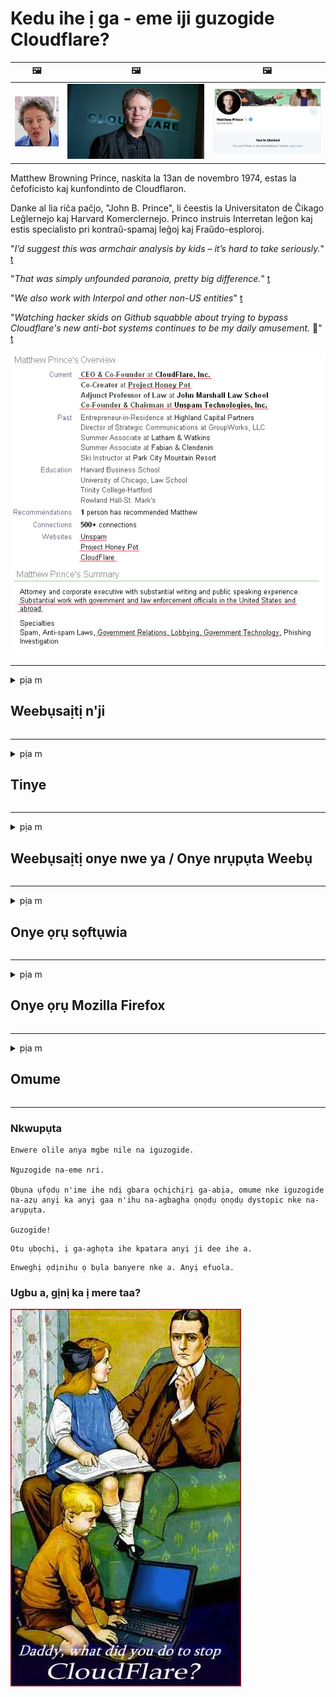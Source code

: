 # Kedu ihe ị ga - eme iji guzogide Cloudflare?

| 🖼 | 🖼 | 🖼 |
| --- | --- | --- |
| ![](../image/matthew_prince_teen.jpg) | ![](../image/matthew_prince.jpg) | ![](../image/blockedbymatthewprince.jpg) |


Matthew Browning Prince, naskita la 13an de novembro 1974, estas la ĉefoficisto kaj kunfondinto de Cloudflaron.

Danke al lia riĉa paĉjo, "John B. Prince", li ĉeestis la Universitaton de Ĉikago Leĝlernejo kaj Harvard Komerclernejo.
Princo instruis Interretan leĝon kaj estis specialisto pri kontraŭ-spamaj leĝoj kaj Fraŭdo-esploroj.


"*I’d suggest this was armchair analysis by kids – it’s hard to take seriously.*" [t](https://www.theguardian.com/technology/2015/nov/19/cloudflare-accused-by-anonymous-helping-isis)

"*That was simply unfounded paranoia, pretty big difference.*"  [t](https://twitter.com/xxdesmus/status/992757936123359233)

"*We also work with Interpol and other non-US entities*" [t](https://twitter.com/eastdakota/status/1203028504184360960)

"*Watching hacker skids on Github squabble about trying to bypass Cloudflare's new anti-bot systems continues to be my daily amusement.* 🍿" [t](https://twitter.com/eastdakota/status/1273277839102656515)


![](../image/whoismp.jpg)

---


<details>
<summary>pịa m

## Weebụsaịtị n'ji
</summary>


- Ọ bụrụ na weebụsaịtị ị masịrị jiri Cloudflare, gwa ha ka ha ghara iji Cloudflare.
  - Iche na soshal midia dika Facebook, Reddit, Twitter ma obu Mastodon enweghi ihe di iche. [Omume dị ike karịa hashtags.](https://twitter.com/phyzonloop/status/1274132092490862594)
  - Gbalịa ịkpọtụrụ onye nwe weebụsaịtị ma ọ bụrụ na ịchọrọ ịme onwe gị bara uru.

[Cloudflare kwuru](https://github.com/Eloston/ungoogled-chromium/issues/783):
```
Anyị na-akwado gị ka ị gakwuru ndị nchịkwa maka ọrụ ma ọ bụ saịtị ndị akọwapụtara nke metụtara gị ma kesaa ahụmịhe gị.
```

[Y’oburu n’ichoghi ya, onye nwe webiti amaghi nsogbu a.](../PEOPLE.md)

![](../image/liberapay.jpg)

[Nlereanya na-aga nke ọma](https://counterpartytalk.org/t/turn-off-cloudflare-on-counterparty-co-plz/164/5).<br>
Nwere nsogbu? [Welite olu gị ugbu a.](https://github.com/maraoz/maraoz.github.io/issues/1) Ihe Nlereanya n'okpuru.

```
Naanị ị na-enyere nyocha ụlọ ọrụ na nyocha onyunyo.
http://crimeflare.eu.org
```

```
Ibe weebụ gị dị na ogige nzuzo nke CloudFlare.
http://crimeflare.eu.org
```

- Wepụta oge iji gụọ iwu nzuzo nke weebụsaịtị.
  - ma ọ bụrụ na weebụsaịtị ahụ dị n'azụ Cloudflare ma ọ bụ weebụsaịtị na-eji ọrụ jikọtara na Cloudflare.

Ọ ghaghị ịkọwa ihe "Cloudflare" bụ, ma rịọ maka ikikere ịkekọrịta data gị na Cloudflare. Emeghị nke a ga - ebute ngabiga ntụkwasị obi ma webụsaịtị ekwuru ekwesịrị izere.

[Policykpụrụ iwu nzuzo na-anabata dị ebe a](https://archive.is/bDlTz) ("Subprocessors" > "Entity Name")

```
Agụla m iwu nzuzo gị ma enweghị m ike ịchọta okwu ahụ Cloudflare.
Ajụrụ m ịkọrọ gị data ma ọ bụrụ na ị gaa n'ihu na-eri data m na Cloudflare.
http://crimeflare.eu.org
```

Nke a bụ ihe atụ nke iwu nzuzo nke na-enweghị okwu Cloudflare.
[Liberland Jobs](https://archive.is/daKIr) [privacy policy](https://docsend.com/view/feiwyte):

![](../image/cfwontobey.jpg)

Cloudflare nwere iwu nzuzo ha.
[Cloudflare hụrụ ndị mmadụ n'anya.](https://www.reddit.com/r/GamerGhazi/comments/2s64fe/be_wary_reporting_to_cloudflare/)

Nke a bụ ezigbo ihe atụ maka ụdị nbanye nke weebụsaịtị.
AFAIK, websaịtị eme nke a. Ga-atụkwasị ha obi?

```
Site na ịpị "Debanye aha XYZ", ị kwenyere na usoro ọrụ anyị na nkwupụta nzuzo anyị.
You kwenyekwara ịkekọrịta data gị na Cloudflare ma kwenye na nkwupụta nzuzo nke Cloudflare.
Ọ bụrụ na Cloudflare ihipu ozi gị ma ọ bụ na-agaghị ekwe ka ị jikọọ na sava anyị, ọ bụghị anyị kpatara ya. [*]

[ debanye aha ] [ ekwetaghị m ]
```
[*] [PEOPLE.md](../PEOPLE.md)


- Gbalịa ka ị ghara iji ọrụ ha. Cheta na Cloudflare na ele gi anya.
  - ["I'm in your TLS, sniffin' your passworz"](../image/iminurtls.jpg)

- Chọọ ọzọ na ebe nrụọrụ weebụ. E nwere uzo ozo na ohere maka ịntanetị!

- Kwenye ndị enyi gị ka ha jiri Tor kwa ụbọchị.
  - Enweghị aha kwesịrị ịbụ ọkọlọtọ nke ịntanetị na-emeghe!
  - [Mara na Tor anaghị amasị ọrụ a.](../HISTORY.md)

</details>

------

<details>
<summary>pịa m

## Tinye
</summary>

- Ọ bụrụ na ihe nchọgharị gị bụ Firefox, Tor Browser, ma ọ bụ Ungoogled Chromium na-eji otu n'ime mgbakwunye ndị a n'okpuru.
  - Ọ bụrụ n’ịchọrọ igbakwunye mgbakwunye ọhụrụ ndị ọzọ jụọ maka ya na mbụ.


| Aha | Mmepụta | Nkwado | Nwere ike Gbochie | Nwere ike Gwa | Chrome |
| -------- | -------- | -------- | -------- | -------- | -------- |
| [Bloku Cloudflaron MITM-Atakon](../subfiles/addon/bcma.md) | #Addon | [ ? ](http://crimeflare.eu.org/) | **Eeh**     | **Eeh**     |  **Eeh** |
| [Ĉu ligoj estas vundeblaj al MITM-atako?](../subfiles/addon/ismm.md) | #Addon | [ ? ](http://crimeflare.eu.org/) | Mba     | **Eeh**     |  **Eeh** |
| [Ĉu ĉi tiuj ligoj blokos Tor-uzanton?](../subfiles/addon/isat.md) | #Addon | [ ? ](http://crimeflare.eu.org/) | Mba     | **Eeh**     |  **Eeh** |
| [Block Cloudflare MITM Attack](https://trac.torproject.org/projects/tor/attachment/ticket/24351/block_cloudflare_mitm_attack-1.0.14.1-an%2Bfx.xpi)<br>[**DELETED BY TOR PROJECT**](../HISTORY.md) | nullius | [ ? ](../tool/block_cloudflare_mitm_fx), [Link](http://crimeflare.eu.org/) | **Eeh**     | **Eeh**     |  Mba |
| [TPRB](http://sw.nnpaefp7pkadbxxkhz2agtbv2a4g5sgo2fbmv3i7czaua354334uqqad.onion/) | Sw | [ ? ](http://sw.nnpaefp7pkadbxxkhz2agtbv2a4g5sgo2fbmv3i7czaua354334uqqad.onion/) | **Eeh**     | **Eeh**     |  Mba |
| [Detect Cloudflare](https://addons.mozilla.org/en-US/firefox/addon/detect-cloudflare/) | Frank Otto | [ ? ](https://github.com/traktofon/cf-detect) | Mba     | **Eeh**     |  Mba |
| [True Sight](https://addons.mozilla.org/en-US/firefox/addon/detect-cloudflare-plus/) | claustromaniac | [ ? ](https://github.com/claustromaniac/detect-cloudflare-plus) | Mba     | **Eeh**     |  Mba |
| [Which Cloudflare datacenter am I visiting?](https://addons.mozilla.org/en-US/firefox/addon/cf-pop/) | 依云 | [ ? ](https://github.com/lilydjwg/cf-pop) | Mba     | **Eeh**     |  Mba |


- "Decentraleyes" nwere ike ịkwụsị njikọ na "CDNJS (Cloudflare)".
  - Ọ na - egbochi ọtụtụ arịrịọ iru na netwọkụ, ma na - eje ozi faịlụ mpaghara iji mee ka saịtị ghara imebi.
  - Mmepụta zaghachi: "[very concerning indeed](https://github.com/Synzvato/decentraleyes/issues/236#issuecomment-352049501)", "[widespread usage severely centralizes the web](https://github.com/Synzvato/decentraleyes/issues/251#issuecomment-366752049)"

- [I nwekwara ike wepu ma ọ bụ tụkwasị obi akwụkwọ Cloudflare na Asambodo Asambodo gị (Ca).](https://www.ssl.com/how-to/remove-root-certificate-firefox/)

</details>

------

<details>
<summary>pịa m

## Weebụsaịtị onye nwe ya / Onye nrụpụta Weebụ
</summary>


![](../image/word_cloudflarefree.jpg)

- Ejila Cloudflare ngwọta, Oge.
  - Can nwere ike ime karịa nke ahụ, nri? [Nke a bụ otu esi ewepu ndebanye aha Cloudflare, atụmatụ, ngalaba, ma ọ bụ akaụntụ.](https://support.cloudflare.com/hc/en-us/articles/200167776-Removing-subscriptions-plans-domains-or-accounts)

| 🖼 | 🖼 |
| --- | --- |
| ![](../image/htmlalertcloudflare.jpg) | ![](../image/htmlalertcloudflare2.jpg) |

- Chọrọ ndị ahịa ọzọ? Know maara ihe ị ga-eme. Ndumodu bụ "n'elu akara".
  - [Ndewo, ị dere "Anyị ji nzuzo gị kpọrọ ihe" mana enwetara m "Error 403 Forbidden Anonymous Proxy Not Allowed".](https://it.slashdot.org/story/19/02/19/0033255/stop-saying-we-take-your-privacy-and-security-seriously) Gini mere eji egbochi Tor Ma obu VPN? Kedu ihe kpatara ị na - egbochi ozi ịntanetị nwa oge?

![](../image/anonexist.jpg)

- Iji Cloudflare mee ihe ga - abawanye ohere. Ndị ọbịa enweghị ike ịnweta weebụsaịtị gị ma ọ bụrụ na ihe nkesa gị dị ala ma ọ bụ Cloudflare dị ala.
  - [Really chere n'ezie na Cloudflare agaghị agbadata?](https://www.ibtimes.com/cloudflare-down-not-working-sites-producing-504-gateway-timeout-errors-2618008) [Another](https://twitter.com/Jedduff/status/1097875615997399040) [sample](https://twitter.com/search?f=tweets&vertical=default&q=Cloudflare%20is%20having%20problems). [Need more](../PEOPLE.md)?

![](../image/cloudflareinternalerror.jpg)

- Iji Cloudflare zighachi “ọrụ API” gị, “ihe nkesa ngwanrọ ngwanrọ” ma ọ bụ “ndepụta RSS” ga-emerụ ndị ahịa gị nsogbu. Onye ahịa akpọrọ gị wee sị "Enweghị m ike iji API gị ọzọ", na ị maghị ihe na-eme. Igwe ojii nwere ike ịgbachi nkịtị na-egbochi gị ahịa. Ì chere na ọ dị mma?
  - Enwere ọtụtụ ndị na-agụ RSS na ndị na-agụ RSS ọrụ ntanetị. Kedu ihe kpatara ị ji ebipụta ndepụta RSS ma ọ bụrụ na ị naghị ekwe ka ndị mmadụ denye aha ha?

![](../image/rssfeedovercf.jpg)

- Need chọrọ akwụkwọ HTTPS? Jiri "Ka anyị zoo" ma ọ bụ naanị zụta ya n'aka ụlọ ọrụ CA.

- Need chọrọ sava DNS? Enweghị ike ịtọ ntọala sava gị? Kedu maka ha: [Hurricane Electric Free DNS](https://dns.he.net/), [Dyn.com](https://dyn.com/dns/), [1984 Hosting](https://www.1984hosting.com/), [Afraid.Org (Admin hichapụ akaụntụ gị ma ọ bụrụ na ị na-eji TOR)](https://freedns.afraid.org/)
  - [Alternativoj al DNS](../subfiles/alternative/domaindns.md)

- Na-achọ ọrụ nnabata? Nwere naanị? Kedu maka ha: [Onion Service](http://vww6ybal4bd7szmgncyruucpgfkqahzddi37ktceo3ah7ngmcopnpyyd.onion/en/security/network-security/tor/onionservices-best-practices), [Free Web Hosting Area](https://freewha.com/), [Autistici/Inventati Web Site Hosting](https://www.autinv5q6en4gpf4.onion/services/website), [Github Pages](https://pages.github.com/), [Surge](https://surge.sh/)
  - [Ndị ọzọ na Cloudflare](../subfiles/alternative/cloudflare.md)

- Are na-eji "cloudflare-ipfs.com"? [Ma Cloudflare IPFS adịghị mma?](../PEOPLE.md)

- Wụnye Firewall Web ngwa dịka OWASP na Fail2Ban na sava gị ma hazie ya nke ọma.
  - Ckinggbachi Tor abụghị ihe ngwọta. Enyela ntaramahụhụ ọ bụla maka obere ndị ọrụ ọjọọ.

- Nyegharịa ma ọ bụ gbochie ndị ọrụ "Cloudflare Warp" ịnweta saịtị gị. Ma kwuo ihe kpatara ya ma ọ bụrụ na ị nwere ike.

> IP ndepụta: "[Igwe ojii ugbu a nke Cloudflare](cloudflare_inc/)"

> A: Naanị gbochie ha

```
server {
...
deny 173.245.48.0/20;
deny 103.21.244.0/22;
deny 103.22.200.0/22;
deny 103.31.4.0/22;
deny 141.101.64.0/18;
deny 108.162.192.0/18;
deny 190.93.240.0/20;
deny 188.114.96.0/20;
deny 197.234.240.0/22;
deny 198.41.128.0/17;
deny 162.158.0.0/15;
deny 104.16.0.0/12;
deny 172.64.0.0/13;
deny 131.0.72.0/22;
deny 2400:cb00::/32;
deny 2606:4700::/32;
deny 2803:f800::/32;
deny 2405:b500::/32;
deny 2405:8100::/32;
deny 2a06:98c0::/29;
deny 2c0f:f248::/32;
...
}
```

> B: Nyegharịa na peeji nke ịdọ aka na ntị

```
http {
...
geo $iscf {
default 0;
173.245.48.0/20 1;
103.21.244.0/22 1;
103.22.200.0/22 1;
103.31.4.0/22 1;
141.101.64.0/18 1;
108.162.192.0/18 1;
190.93.240.0/20 1;
188.114.96.0/20 1;
197.234.240.0/22 1;
198.41.128.0/17 1;
162.158.0.0/15 1;
104.16.0.0/12 1;
172.64.0.0/13 1;
131.0.72.0/22 1;
2400:cb00::/32 1;
2606:4700::/32 1;
2803:f800::/32 1;
2405:b500::/32 1;
2405:8100::/32 1;
2a06:98c0::/29 1;
2c0f:f248::/32 1;
}
...
}

server {
...
if ($iscf) {rewrite ^ https://example.com/cfwsorry.php;}
...
}

<?php
header('HTTP/1.1 406 Not Acceptable');
echo <<<CLOUDFLARED
Thank you for visiting ourwebsite.com!<br />
We are sorry, but we can't serve you because your connection is being intercepted by Cloudflare.<br />
Please read http://crimeflare.eu.org for more information.<br />
CLOUDFLARED;
die();
```

- Tọọ Tor Onion Service ma ọ bụ I2P tinye ma ọ bụrụ na ị kwenye na nnwere onwe ma nabata ndị ọrụ na-enweghị aha.

- Jụọ maka ndụmọdụ site na ndị ọrụ webụsaịtị Clearnet / Tor abụọ ọzọ ma nwee ndị enyi na-amaghị aha!

</details>

------

<details>
<summary>pịa m

## Onye ọrụ sọftụwia
</summary>


- Mkparịta ụka na-eji CloudFlare. Nhọrọ ndị ọzọ? Anyị na-akwado [**Briar** (Android)](https://f-droid.org/en/packages/org.briarproject.briar.android/), [Ricochet (PC)](https://ricochet.im/), [Tox + Tor (Android/PC)](https://tox.chat/download.html)
  - Briar gụnyere Tor daemon ka ị ghara itinye Orbot.
  - Ndị mmepe Qwtch, Mepee Nzuzo, ehichapụ oru ngo_cloudflare na ọrụ git ha na-enweghị ọkwa.

- Ọ bụrụ na ị na-eji Debian GNU / Linux, ma ọ bụ ihe ọ bụla emepụta, denye aha: [bug #831835](https://bugs.debian.org/cgi-bin/bugreport.cgi?bug=831835). Ma ọ bụrụ na ị nwere ike, nyere aka chọpụta ihe mgbochi ahụ, ma nyere onye na-elekọta ya aka iru nkwubi okwu ziri ezi banyere ma a ga-anabata ya.

- Na-akwado ihe nchọgharị ndị a mgbe niile.

| Aha | Mmepụta | Nkwado | Kwuo |
| -------- | -------- | -------- | -------- |
| [Ungoogled-Chromium](https://ungoogled-software.github.io/ungoogled-chromium-binaries/) | Eloston | [ ? ](https://github.com/Eloston/ungoogled-chromium) | PC (Win, Mac, Linux)  _!Tor_ |
| [Bromite](https://www.bromite.org/fdroid) | Bromite | [ ? ](https://github.com/bromite/bromite/issues) | Android  _!Tor_ |
| [Tor Browser](https://www.torproject.org/download/) | Tor Project | [ ? ](https://support.torproject.org/) | PC (Win, Mac, Linux)  _Tor_|
| [Tor Browser Android](https://www.torproject.org/download/) | Tor Project | [ ? ](https://support.torproject.org/) | Android  _Tor_|
| [Onion Browser](https://itunes.apple.com/us/app/onion-browser/id519296448?mt=8) | Mike Tigas | [ ? ](https://github.com/OnionBrowser/OnionBrowser/issues) | Apple iOS  _Tor_|
| [GNU/Icecat](https://www.gnu.org/software/gnuzilla/) | GNU | [ ? ](https://www.gnu.org/software/gnuzilla/) | PC (Linux) |
| [IceCatMobile](https://f-droid.org/en/packages/org.gnu.icecat/) | GNU | [ ? ](https://lists.gnu.org/mailman/listinfo/bug-gnuzilla) | Android |
| [Iridium Browser](https://iridiumbrowser.de/about/) | Iridium | [ ? ](https://github.com/iridium-browser/iridium-browser/) | PC (Win, Mac, Linux, OpenBSD) |


Ihe nzuzo sọftụwia ndị ọzọ ezughị oke. Nke a apụtaghị na ihe nchọgharị Tor "zuru oke".
Enweghị 100% echekwa ma ọ bụ 100% nzuzo na ịntanetị na teknụzụ.

- Achọghi iji Tor? Nwere ike iji ihe nchọgharị ọ bụla na Tor daemon.
  - [Rịba ama na ọrụ Tor adịghị amasị nke a.](https://support.torproject.org/tbb/tbb-9/) Jiri Tor Browser ma ọ bụrụ na ị ga-enwe ike ịme ya.
- [Etu esi eji Chromium eme ihe na Tor](../subfiles/chromium_tor.md)


Ka anyị kwuo maka ihe nzuzo nzuzo ndị ọzọ.

- [Ọ bụrụ na ịchọrọ iji Firefox, họrọ "Firefox ESR".](https://www.mozilla.org/en-US/firefox/organizations/)
  - [Firefox - Spyware Watchdog](https://spyware.neocities.org/articles/firefox.html)
  - [Firefox jụrụ okwu efu, machibido okwu efu](https://web.archive.org/web/20200423010026/https://reclaimthenet.org/firefox-rejects-free-speech-bans-free-speech-commenting-plugin-dissenter-from-its-extensions-gallery/)
  - ["Ihe ngosi 100+. Ọ dị ka ị rịọ ụlọ ọrụ ngwanrọ ka ha rapara ... ngwanrọ dị oke ụbọchị ndị a."](https://old.reddit.com/r/firefox/comments/gutdiw/weve_got_work_to_do_the_mozilla_blog/fslbbb6/)
  - [Ehee, gịnị kpatara Firefox ji egosi m nkwado njikọ nọ na URL m?](https://www.reddit.com/r/firefox/comments/jybx2w/uh_why_is_firefox_showing_me_sponsored_links_in/)
  - [Mozilla - Ekwensu gụnyere mmadụ](https://digdeeper.neocities.org/ghost/mozilla.html)

- [Cheta, Mozilla na-eji ọrụ Cloudflare.](https://www.robtex.com/dns-lookup/www.mozilla.org) [Ha na-ejikwa ọrụ DNS Cloudflare na ngwaahịa ha.](https://www.theregister.co.uk/2018/03/21/mozilla_testing_dns_encryption/)

- [Mba Mozilla jụrụ tiketi a.](https://bugzilla.mozilla.org/show_bug.cgi?id=1426618)

- [Firefox Focus bụ egwuregwu.](https://github.com/mozilla-mobile/focus-android/issues/1743) [Ha kwere nkwa na ha ga-agbanyụ telemetry mana ha gbanwere ya.](https://github.com/mozilla-mobile/focus-android/issues/4210)

- [PaleMoon / Basilisk Onye Mmepụta hụrụ Cloudflare.](https://github.com/mozilla-mobile/focus-android/issues/1743#issuecomment-345993097)
  - [Pale Moon's Archive Server hacked ma gbasaa malware maka ọnwa iri na asatọ](https://www.reddit.com/r/privacytoolsIO/comments/cc808y/pale_moons_archive_server_hacked_and_spread/)
  - Ọ kpọkwara ndị ọrụ Tor asị - "[Hapụ ya ka ọ bụrụ onye iro megide Tor. Echere m na ọtụtụ saịtị kwesịrị iwe iwe megide Tor na-atụle oke ihe mmejọ ya.](https://github.com/yacy/yacy_search_server/issues/314#issuecomment-565932097)"

- [Waterfox nwere ezigbo nsogbu "ekwentị n'ụlọ"](https://spyware.neocities.org/articles/waterfox.html)

- [Google Chrome bụ spyware.](https://www.gnu.org/proprietary/malware-google.en.html)
  - [Google profaịlụ ọrụ gị.](https://spyware.neocities.org/articles/chrome.html)

- [SRWare Iron na-eme ọtụtụ ekwentị n'ụlọ njikọ.](https://spyware.neocities.org/articles/iron.html) Ọ na-ejikọkwa ngalaba google.

- [Nwere obi ike Nchọgharị whitelist Facebook / Twitter trackers.](https://www.bleepingcomputer.com/news/security/facebook-twitter-trackers-whitelisted-by-brave-browser/)
  - [Lee ihe ndi ozo.](https://spyware.neocities.org/articles/brave.html)
  - [binance Mgbakwunye ID](https://twitter.com/cryptonator1337/status/1269594587716374528)

- [Microsoft Edge na-ekwe ka Facebook na-agba ọsọ koodu Flash n’azụ ndị ọrụ.](https://www.zdnet.com/article/microsoft-edge-lets-facebook-run-flash-code-behind-users-backs/)

- [Vivaldi anaghị asọpụrụ nzuzo gị.](https://spyware.neocities.org/articles/vivaldi.html)

- [Opera spyware ọkwa: Oke elu](https://spyware.neocities.org/articles/opera.html)

- Apple iOS: [Ikwesighi iji iOS ma obu ihe, karia n'ihi na obu malware.](https://www.gnu.org/proprietary/malware-apple.html)

Ya mere, anyị nwere ike ikwu n'elu table naanị. Ọ dịghị ihe ọzọ.

</details>

------

<details>
<summary>pịa m

## Onye ọrụ Mozilla Firefox
</summary>


- "Firefox Nightly" ga - ezipu ndepu ozi na sava Mozilla na - enweghị usoro ọpụpụ.
  - [Sava Mozilla na-agbanye Cloudflare](https://www.digwebinterface.com/?hostnames=www.mozilla.org%0D%0Amozilla.cloudflare-dns.com&type=&ns=resolver&useresolver=8.8.4.4&nameservers=)

- Enwere ike igbochi Firefox iji jikọọ na sava Mozilla.
  - [Ntuziaka usoro-ndebiri nke Mozilla](https://github.com/mozilla/policy-templates/blob/master/README.md)
  - Buru n'uche aghụghọ a nwere ike ịkwụsị ịrụ ọrụ na nsụgharị ọzọ n'ihi na Mozilla na-enwe mmasị ịtọ onwe ya ọcha.
  - Jiri firewall na DNS filter iji gbochie ha kpamkpam.

"`/distribution/policies.json`"

>     "WebsiteFilter": {
> 		"Block": [
> 		"*://*.mozilla.com/*",
> 		"*://*.mozilla.net/*",
> 		"*://*.mozilla.org/*",
> 		"*://webcompat.com/*",
> 		"*://*.firefox.com/*",
> 		"*://*.thunderbird.net/*",
> 		"*://*.cloudflare.com/*"
> 		]
>     },


- ~~Kpesa ahụhụ na mozilla's tracker, na-agwa ha ka ha ghara iji Cloudflare.~~ Enwere akụkọ ahụhụ na bugzilla. Ọtụtụ mmadụ zipụrụ nchegbu ha, agbanyeghị ọ bụ onye nchịkwa ahụ zoro ahụhụ ahụ na 2018.

- Nwere ike iwepu DoH na Firefox.
  - [Gbanwee ndabara DNS na-eweta nke firefox](../subfiles/change-firefox-dns.md)

![](../image/firefoxdns.jpg)

- [Ọ bụrụ na ịchọrọ iji ndị na-abụghị ISP DNS, tụlee iji ọrụ OpenNIC Tier2 DNS ma ọ bụ nke ọ bụla na-abụghị Cloudflare DNS ọrụ.](https://wiki.opennic.org/start)
![](../image/opennic.jpg)
  - Gbochie Cloudflare na DNS. [Crimeflare DNS](../subfiles/service/publicdns.md)

- You nwere ike iji Tor dị ka mkpebi DNS. [Ọ bụrụ na ị bụghị ọkachamara Tor, jụọ ajụjụ ebe a.](https://tor.stackexchange.com/)

> **Kedu?**
> 1. Download Tor ma wụnye ya na kọmputa gị.
> 2. Tinye ahịrị a na faịlụ "torrc".
> DNSPort 127.0.0.1:53
> 3. Malitegharịa Tor.
> 4. Tọọ sava DNS nke kọmputa gị ka "127.0.0.1".

</details>

------

<details>
<summary>pịa m

## Omume
</summary>


- Gwa ndị ọzọ nọ gị gburugburu gbasara ihe egwu dị na Cloudflare.

- [Nyere aka melite ebe nchekwa a.](http://crimeflare.eu.org)
  - Ma ndepụta, arụmụka megide ya na nkọwa.

- [Akwụkwọ ma mee ka ọha na eze mara ebe ihe na-ezighị ezi na Cloudflare (yana ụlọ ọrụ ndị yiri ya), na-ejide n'aka ịkọwa nchekwa a mgbe ị mere ya](http://crimeflare.eu.org) :)

- Mee ka ọtụtụ ndị mmadụ na-eji Tor na ndabara ka ha nwee ike ịnweta weebụ site n'akụkụ nke ụwa dị iche iche.

- Bido otu dị iche iche, na soshal midia na ebe nchekwa anụ, raara nye ịtọhapụ ụwa na Cloudflare.

- N'ebe o kwesiri, jikọta ndị otu a na ebe nchekwa a - nke a nwere ike ịbụ ebe maka ịhazi ọrụ ọnụ dịka otu.

- [Bido igwe onu ahia nke puru inye ulo oru ndi ozo na Cloudflare.](../subfiles/alternative/cloudflare.md)

- Mee ka anyi mata uzo ozo o bula iji nyere aka n’iru inye otutu nchekwa n’iru Cloudflare.

- Ọ bụrụ na ị bụ onye ahịa Cloudflare, tọọ ntọala nzuzo gị, chere ka ha mebie ha.
  - [Wee weta ha n'okpuru ebubo mgbochi spam / nzuzo.](https://twitter.com/thexpaw/status/1108424723233419264)

- Ọ bụrụ na ị nọ na United States of America na webụsaịtị ahụ a na-ekwu maka ya bụ ụlọ akụ ma ọ bụ onye na-akwụ ụgwọ ego, gbalịa iweta nrụgide iwu n'okpuru Iwu Gramm – Leach – Bliley, ma ọ bụ ndị America nwere ikike nkwarụ ma kọghachikwute anyị otu ị rutere .

- Ọ bụrụ na weebụsaịtị bụ saịtị gọọmentị, gbalịa iweta nrụgide iwu n'okpuru Ndezigharị 1st nke Iwu US.

- Ọ bụrụ na ị bụ nwa amaala EU, kpọtụrụ weebụsaịtị iji zipu ozi nkeonwe gị n'okpuru Iwu General General Protection Protection. Ọ bụrụ na ha ajụ inye gị ozi gị, nke ahụ bụ imebi iwu.

- Maka ụlọ ọrụ ndị na-ekwu na ha na-enye ọrụ na weebụsaịtị ha, gbalịa ịkọwa ha dị ka "mgbasa ozi ụgha" nye ndị otu na-echebe ndị ahịa na BBB. A na-eji ntanetị Cloudflare na-arụ ọrụ na sava Cloudflare.

- [ITU na-atụ aro na US na Cloudflare na-amalite ịmalite nnukwu nke na enwere ike ịdakwasị iwu mkpuchi ntụkwasị obi n'ahụ ha.](https://www.itu.int/en/ITU-T/Workshops-and-Seminars/20181218/Documents/Geoff_Huston_Presentation.pdf)

- O doro anya na ụdị GNU GPL 4 nwere ike ịgụnye ndokwa megide ịchekwa koodu isi n'azụ ụdị ọrụ a, na-achọ ihe niile GPLv4 na mmemme emesịa ma ọ dịkarịa ala enwere ike ịnweta koodu isi site na usoro na-adịghị akpa ókè na ndị ọrụ Tor.

- [Se vi uzas Mastodon bonvolu sekvi la konton Mitigator](../subfiles/service/altlink.md).

</details>

------

### Nkwupụta

```
Enwere olile anya mgbe nile na iguzogide.

Nguzogide na-eme nri.

Ọbụna ụfọdụ n'ime ihe ndị gbara ọchịchịrị ga-abịa, omume nke iguzogide na-azụ anyị ka anyị gaa n'ihu na-agbagha ọnọdụ ọnọdụ dystopic nke na-arụpụta.

Guzogide!
```

```
Otu ụbọchị, ị ga-aghọta ihe kpatara anyị ji dee ihe a.
```

```
Enweghị ọdịnihu ọ bụla banyere nke a. Anyị efuola.
```

### Ugbu a, gịnị ka ị mere taa?


![](../image/stopcf.jpg)

